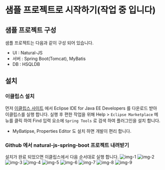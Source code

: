 샘플 프로젝트로 시작하기(작업 중 입니다)
===

[releases]: https://www.eclipse.org/downloads/eclipse-packages/

[img-1]: ./images/gtst/gtst0200/1.png
[img-2]: ./images/gtst/gtst0200/2.png
[img-3]: ./images/gtst/gtst0200/3.png
[img-4]: ./images/gtst/gtst0200/4.png
[img-5]: ./images/gtst/gtst0200/5.png
[img-6]: ./images/gtst/gtst0200/6.png
[img-7]: ./images/gtst/gtst0200/7.png
[img-8]: ./images/gtst/gtst0200/8.png
[img-9]: ./images/gtst/gtst0200/9.png

## 샘플 프로젝트 구성

샘플 프로젝트는 다음과 같이 구성 되어 있습니다.
 * UI : Natural-JS
 * 서버 : Spring Boot(Tomcat), MyBatis
 * DB : HSQLDB

## 설치

### 이클립스 설치
먼저 [이클립스 사이트][releases] 에서 Eclipse IDE for Java EE Developers 를 다운로드 받아 이클립스를 실행 합니다.
실행 후 편한 작업을 위해 Help > `Eclipse Marketplace` 메뉴를 클릭 하여 Find 입력 요소에  `Spring Tools` 로 검색 하여 플러그인을 설치 합니다.
 * MyBatipse, Properties Editor 도 설치 하면 개발이 편리 합니다.


### Github 에서 natural-js-spring-boot 프로젝트 내려받기
설치가 완료 되었으면 이클립스에서 다음 순서대로 실행 합니다.
![img-1][]
![img-2][]
![img-3][]
![img-4][]
![img-5][]
![img-6][]
![img-7][]
![img-8][]
![img-9][]

